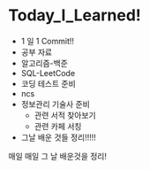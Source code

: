 # Today_I_Learned!

- 1 일 1 Commit!!
- 공부 자료
- 알고리즘-백준
- SQL-LeetCode
- 코딩 테스트 준비
- ncs
- 정보관리 기술사 준비
  - 관련 서적 찾아보기
  - 관련 카페 서칭
- 그날 배운 것들 정리!!!!!


매일 매일 그 날 배운것을 정리!
